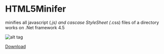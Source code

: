 HTML5Minifer
============

minifies all javascript (*.js) and cascase StyleSheet (*.css) files of a directory
works on .Net framework 4.5

![alt tag](https://github.com/sajjad-shirazy/HTML5Minifer/raw/master/releses/screenshot.png)

[Download](https://github.com/sajjad-shirazy/HTML5Minifer/raw/master/releses/HTML5Minifer%20V1.0.0.zip)

